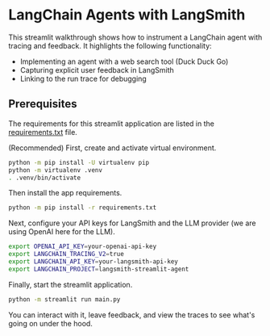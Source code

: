 # LangChain Agents with LangSmith

This streamlit walkthrough shows how to instrument a LangChain agent with tracing and feedback. It highlights the following functionality:
- Implementing an agent with a web search tool (Duck Duck Go)
- Capturing explicit user feedback in LangSmith
- Linking to the run trace for debugging


## Prerequisites

The requirements for this streamlit application are listed in the [requirements.txt](./requirements.txt) file. 

(Recommended) First, create and activate virtual environment.
```bash
python -m pip install -U virtualenv pip
python -m virtualenv .venv
. .venv/bin/activate
```

Then install the app requirements.
```bash
python -m pip install -r requirements.txt
```

Next, configure your API keys for LangSmith and the LLM provider (we are using OpenAI here for the LLM).

```bash
export OPENAI_API_KEY=your-openai-api-key
export LANGCHAIN_TRACING_V2=true
export LANGCHAIN_API_KEY=your-langsmith-api-key
export LANGCHAIN_PROJECT=langsmith-streamlit-agent
```

Finally, start the streamlit application.

```bash
python -m streamlit run main.py
```

You can interact with it, leave feedback, and view the traces to see what's going on under the hood.